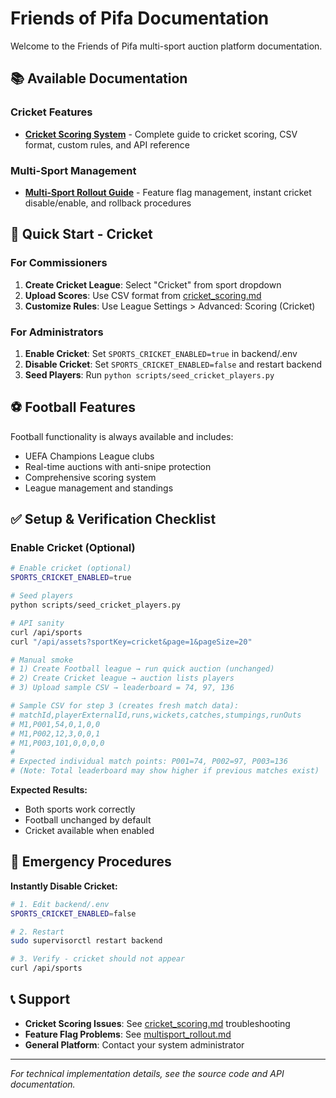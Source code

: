 # Friends of Pifa Documentation

Welcome to the Friends of Pifa multi-sport auction platform documentation.

## 📚 Available Documentation

### Cricket Features
- **[Cricket Scoring System](cricket_scoring.md)** - Complete guide to cricket scoring, CSV format, custom rules, and API reference

### Multi-Sport Management  
- **[Multi-Sport Rollout Guide](multisport_rollout.md)** - Feature flag management, instant cricket disable/enable, and rollback procedures

## 🏏 Quick Start - Cricket

### For Commissioners
1. **Create Cricket League**: Select "Cricket" from sport dropdown
2. **Upload Scores**: Use CSV format from [cricket_scoring.md](cricket_scoring.md)  
3. **Customize Rules**: Use League Settings > Advanced: Scoring (Cricket)

### For Administrators
1. **Enable Cricket**: Set `SPORTS_CRICKET_ENABLED=true` in backend/.env
2. **Disable Cricket**: Set `SPORTS_CRICKET_ENABLED=false` and restart backend
3. **Seed Players**: Run `python scripts/seed_cricket_players.py`

## ⚽ Football Features

Football functionality is always available and includes:
- UEFA Champions League clubs
- Real-time auctions with anti-snipe protection
- Comprehensive scoring system
- League management and standings

## ✅ Setup & Verification Checklist

### Enable Cricket (Optional)
```bash
# Enable cricket (optional)
SPORTS_CRICKET_ENABLED=true

# Seed players
python scripts/seed_cricket_players.py

# API sanity
curl /api/sports
curl "/api/assets?sportKey=cricket&page=1&pageSize=20"

# Manual smoke
# 1) Create Football league → run quick auction (unchanged)
# 2) Create Cricket league → auction lists players  
# 3) Upload sample CSV → leaderboard = 74, 97, 136

# Sample CSV for step 3 (creates fresh match data):
# matchId,playerExternalId,runs,wickets,catches,stumpings,runOuts
# M1,P001,54,0,1,0,0
# M1,P002,12,3,0,0,1  
# M1,P003,101,0,0,0,0
#
# Expected individual match points: P001=74, P002=97, P003=136
# (Note: Total leaderboard may show higher if previous matches exist)
```

**Expected Results:**
- Both sports work correctly
- Football unchanged by default
- Cricket available when enabled

## 🚨 Emergency Procedures

**Instantly Disable Cricket:**
```bash
# 1. Edit backend/.env
SPORTS_CRICKET_ENABLED=false

# 2. Restart
sudo supervisorctl restart backend

# 3. Verify - cricket should not appear
curl /api/sports
```

## 📞 Support

- **Cricket Scoring Issues**: See [cricket_scoring.md](cricket_scoring.md) troubleshooting
- **Feature Flag Problems**: See [multisport_rollout.md](multisport_rollout.md) 
- **General Platform**: Contact your system administrator

---

*For technical implementation details, see the source code and API documentation.*